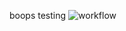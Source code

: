 boops testing
![workflow](https://github.com/<UserName>/<RepositoryName>/actions/workflows/main.yml/badge.svg)